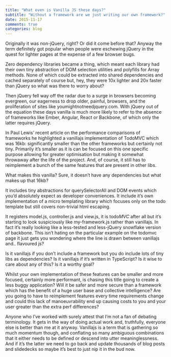 ```yaml
---
title: "What even is Vanilla JS these days?"
subtitle: "Without a framework are we just writing our own framework?"
date: 2015-11-17
comments: true
categories: blog
---
```


Originally it was non-jQuery, right? Or did it come before that? Anyway the term definitely got popular when people were eschewing jQuery in the quest for lighter pages at the expense of a few browser bugs.

Zero dependency libraries became a thing, which meant each library had their own tiny abstraction of DOM selection utilities and polyfills for Array methods. None of which could be extracted into shared dependencies and cached separately of course but, hey, they were 10x lighter and 20x faster than jQuery so what was there to worry about?

Then jQuery fell way off the radar due to a surge in browsers becoming evergreen, our eagerness to drop older, painful, browsers, and the proliferation of sites like youmightnotneedjquery.com. With jQuery out of the equation these days vanilla is much more likely to refer to the absence of frameworks like Ember, Angular, React or Backbone, of which only the latter requires jQuery.

In Paul Lewis’ recent article on the performance comparisons of frameworks he highlighted a vanillajs implementation of TodoMVC which was 16kb: significantly smaller than the other frameworks but certainly not tiny. Primarily it’s smaller as it is can be focused on this one specific purpose allowing for greater optimisation but making it somewhat throwaway after the life of the project. And, of course, it still has to reimplement a bunch of the same features that are present in other libs.

What makes this vanilla? Sure, it doesn’t have any dependencies but what makes up that 16kb?

It includes tiny abstractions for querySelectorAll and DOM events which you’d absolutely expect as developer conveniences. It include it’s own implementation of a micro templating library which focuses only on the todo template but still covers non-trivial html escaping.

It registers model.js, controller.js and view.js, it is todo*MVC* after all but it’s starting to look suspiciously like my-framework.js rather than vanillajs. In fact it’s really looking like a less-tested and less-jQuery snowflake version of backbone.  This isn’t hating on the particular example on the todomvc page it just gets you wondering where the line is drawn between vanillajs and.. flavoured js?

Is it vanillajs if you don’t include a framework but you do include lots of tiny libs as dependencies? Is it vanillajs if it’s written in TypeScript? Is it wise to care about any of this? Is it a worthy goal?

Whilst your own implementation of these features can be smaller and more focused, certainly more performant, is chasing this title going to create a less buggy application? Will it be safer and more secure than a framework which has the benefit of a huge user base and collective intelligence? Are you going to have to reimplement features every time requirements change and could this lack of manoeuvrability end up causing costs to you and your user greater than the extra perf differences?

Anyone who I’ve worked with surely attest that I’m not a fan of debating terminology. It gets in the way of doing actual work and, truthfully, everyone else is better than me at it anyway. Vanillajs is a term that is gathering so much momentum though, and conflating so many ambiguous combinations that it either needs to be defined or descend into utter meaninglessness. And if it’s the latter we need to go back and update thousands of blog posts and slidedecks so maybe it’s best to just nip it in the bud now.
